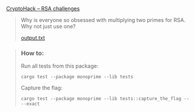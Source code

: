 [CryptoHack – RSA challenges](https://cryptohack.org/challenges/rsa/)

> Why is everyone so obsessed with multiplying two primes for RSA. Why not just use one?
>
> [output.txt](https://cryptohack.org/static/challenges/output_086036e35349a406b94bfac9a7af6cca.txt)

> ### How to:
> Run all tests from this package:
>
>     cargo test --package monoprime --lib tests
>
> Capture the flag:
>
>     cargo test --package monoprime --lib tests::capture_the_flag -- --exact

